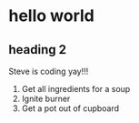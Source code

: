 # hello world

## heading 2

Steve is coding yay!!!

1. Get all ingredients for a soup
2. Ignite burner
3. Get a pot out of cupboard